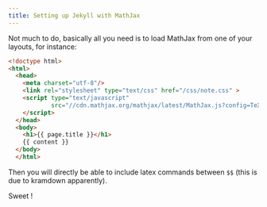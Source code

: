 ```yaml
---
title: Setting up Jekyll with MathJax
---
```


Not much to do, basically all you need is to load MathJax from one of
your layouts, for instance:


``` html
<!doctype html>
<html>
  <head>
    <meta charset="utf-8"/>
	<link rel="stylesheet" type="text/css" href="/css/note.css" >
	<script type="text/javascript"
			src="//cdn.mathjax.org/mathjax/latest/MathJax.js?config=TeX-AMS-MML_HTMLorMML" >
	</script>
  </head>
  <body>
	<h1>{{ page.title }}</h1>
	{{ content }}
  </body>
  </html>
```


Then you will directly be able to include latex commands between `$$`
(this is due to kramdown apparently).

Sweet !
